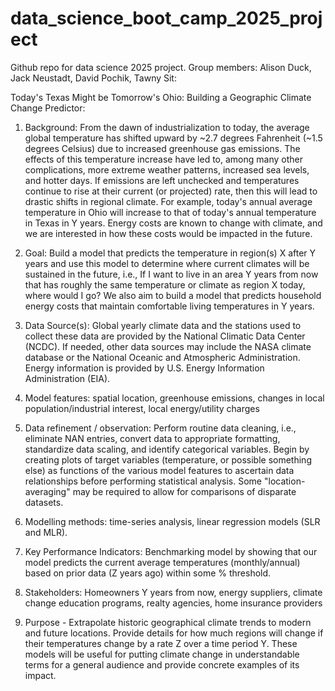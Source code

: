 # data_science_boot_camp_2025_project
Github repo for data science 2025 project. Group members: Alison Duck, Jack Neustadt, David Pochik, Tawny Sit:

Today's Texas Might be Tomorrow's Ohio: Building a Geographic Climate Change Predictor:

1. Background: From the dawn of industrialization to today, the average global temperature has shifted upward by ~2.7 degrees Fahrenheit (~1.5 degrees Celsius) due to increased greenhouse gas emissions. The effects of this temperature increase have led to, among many other complications, more extreme weather patterns, increased sea levels, and hotter days. If emissions are left unchecked and temperatures continue to rise at their current (or projected) rate, then this will lead to drastic shifts in regional climate. For example, today's annual average temperature in Ohio will increase to that of today's annual temperature in Texas in Y years. Energy costs are known to change with climate, and we are interested in how these costs would be impacted in the future.

2. Goal: Build a model that predicts the temperature in region(s) X after Y years and use this model to determine where current climates will be sustained in the future, i.e., If I want to live in an area Y years from now that has roughly the same temperature or climate as region X today, where would I go? We also aim to build a model that predicts household energy costs that maintain comfortable living temperatures in Y years.

3. Data Source(s): Global yearly climate data and the stations used to collect these data are provided by the National Climatic Data Center (NCDC). If needed, other data sources may include the NASA climate database or the National Oceanic and Atmospheric Administration. Energy information is provided by U.S. Energy Information Administration (EIA).

4. Model features: spatial location, greenhouse emissions, changes in local population/industrial interest, local energy/utility charges

5. Data refinement / observation: Perform routine data cleaning, i.e., eliminate NAN entries, convert data to appropriate formatting, standardize data scaling, and identify categorical variables. Begin by creating plots of target variables (temperature, or possible something else) as functions of the various model features to ascertain data relationships before performing statistical analysis. Some "location-averaging" may be required to allow for comparisons of disparate datasets.

6. Modelling methods: time-series analysis, linear regression models (SLR and MLR).

7. Key Performance Indicators: Benchmarking model by showing that our model predicts the current average temperatures (monthly/annual) based on prior data (Z years ago) within some % threshold.

8. Stakeholders: Homeowners Y years from now, energy suppliers, climate change education programs, realty agencies, home insurance providers

9. Purpose - Extrapolate historic geographical climate trends to modern and future locations. Provide details for how much regions will change if their temperatures change by a rate Z over a time period Y. These models will be useful for putting climate change in understandable terms for a general audience and provide concrete examples of its impact.
